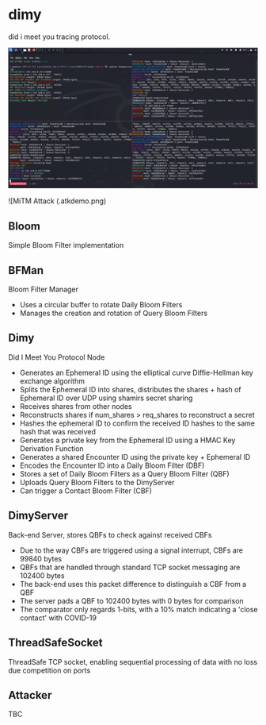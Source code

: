 # dimy
did i meet you tracing protocol.  

![DIMY Protocol](./demo.png)

![MiTM Attack (.atkdemo.png)

## Bloom

Simple Bloom Filter implementation  

## BFMan

Bloom Filter Manager
- Uses a circular buffer to rotate Daily Bloom Filters  
- Manages the creation and rotation of Query Bloom Filters  

## Dimy

Did I Meet You Protocol Node
- Generates an Ephemeral ID using the elliptical curve Diffie-Hellman key exchange algorithm  
- Splits the Ephemeral ID into shares, distributes the shares + hash of Ephemeral ID over UDP using shamirs secret sharing  
- Receives shares from other nodes  
- Reconstructs shares if num_shares > req_shares to reconstruct a secret  
- Hashes the ephemeral ID to confirm the received ID hashes to the same hash that was received  
- Generates a private key from the Ephemeral ID using a HMAC Key Derivation Function  
- Generates a shared Encounter ID using the private key + Ephemeral ID  
- Encodes the Encounter ID into a Daily Bloom Filter (DBF)  
- Stores a set of Daily Bloom Filters as a Query Bloom Filter (QBF)  
- Uploads Query Bloom Filters to the DimyServer  
- Can trigger a Contact Bloom Filter (CBF)  

## DimyServer

Back-end Server, stores QBFs to check against received CBFs
- Due to the way CBFs are triggered using a signal interrupt, CBFs are 99840 bytes  
- QBFs that are handled through standard TCP socket messaging are 102400 bytes  
- The back-end uses this packet difference to distinguish a CBF from a QBF  
- The server pads a QBF to 102400 bytes with 0 bytes for comparison  
- The comparator only regards 1-bits, with a 10% match indicating a 'close contact' with COVID-19  

## ThreadSafeSocket

ThreadSafe TCP socket, enabling sequential processing of data with no loss due competition on ports  

## Attacker

TBC  
